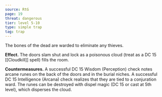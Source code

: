 ```yaml
---
source: RtG
page: 19
threat: dangerous
tier: level 5-10
type: simple trap
tag: trap
---
```

The bones of the dead are warded to eliminate any thieves.

**Effect.** The doors slam shut and lock as a poisonous cloud (treat as a DC 15 [[Cloudkill]] spell) fills the room.

**Countermeasures.** A successful DC 15 Wisdom (Perception) check notes arcane runes on the back of the doors and in the burial niches. A successful DC 15 Intelligence (Arcana) check realizes that they are tied to a conjuration ward. The runes can be destroyed with dispel magic (DC 15 or cast at 5th level), which disperses the cloud.

